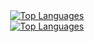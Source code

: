 <div align=center>
    <a href="https://github.com/anuraghazra/github-readme-stats">
        <img src="https://github-readme-stats.vercel.app/api?username=bendik-kodehode&show_icons=true&theme=synthwave" alt="Top Languages">
    </a>
</div>
<div align=center>
    <a href="https://github.com/anuraghazra/github-readme-stats">
        <img src="https://github-readme-stats.vercel.app/api/top-langs/?username=bendik-kodehode&layout=compact&show_icons=true&theme=synthwave" alt="Top Languages">
    </a>
</div>

